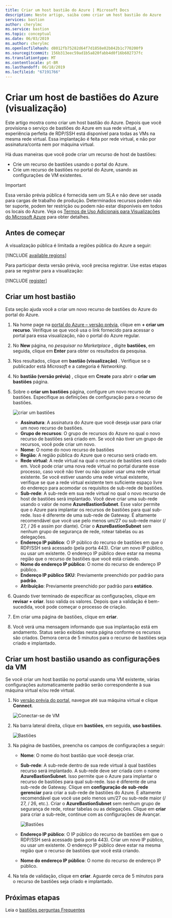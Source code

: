```yaml
---
title: Criar um host bastião do Azure | Microsoft Docs
description: Neste artigo, saiba como criar um host bastião do Azure
services: bastion
author: cherylmc
ms.service: bastion
ms.topic: conceptual
ms.date: 06/03/2019
ms.author: cherylmc
ms.openlocfilehash: d8012fb75282d64f7d1858e02b842b1c770200f9
ms.sourcegitcommit: 156b313eec59ad1b5a820fabb4d0f16b602737fc
ms.translationtype: MT
ms.contentlocale: pt-BR
ms.lasthandoff: 06/18/2019
ms.locfileid: "67191766"
---
```

# <a name="create-an-azure-bastion-host-preview"></a>Criar um host de bastiões do Azure (visualização)

Este artigo mostra como criar um host bastião do Azure. Depois que você provisiona o serviço de bastiões do Azure em sua rede virtual, a experiência perfeita de RDP/SSH está disponível para todas as VMs na mesma rede virtual. Essa implantação é feita por rede virtual, e não por assinatura/conta nem por máquina virtual.

Há duas maneiras que você pode criar um recurso de host de bastiões:

* Crie um recurso de bastiões usando o portal do Azure.
* Crie um recurso de bastiões no portal do Azure, usando as configurações de VM existentes.

> [!IMPORTANT]
> Essa versão prévia pública é fornecida sem um SLA e não deve ser usada para cargas de trabalho de produção. Determinados recursos podem não ter suporte, podem ter restrição ou podem não estar disponíveis em todos os locais do Azure. Veja os [Termos de Uso Adicionais para Visualizações do Microsoft Azure](https://azure.microsoft.com/support/legal/preview-supplemental-terms/) para obter detalhes.
>

## <a name="before-you-begin"></a>Antes de começar

A visualização pública é limitada a regiões pública do Azure a seguir:

[!INCLUDE [available regions](../../includes/bastion-regions-include.md)]

Para participar desta versão prévia, você precisa registrar. Use estas etapas para se registrar para a visualização:

[!INCLUDE [register](../../includes/bastion-preview-register-include.md)]

## <a name="createhost"></a>Criar um host bastião

Esta seção ajuda você a criar um novo recurso de bastiões do Azure do portal do Azure.

1. Na home page na [ portal do Azure – versão prévia](http://aka.ms/BastionHost), clique em **+ criar um recurso**. Verifique se que você usa o link fornecido para acessar o portal para essa visualização, não o portal do Azure regular.

1. No **New** página, no *pesquisar no Marketplace* , digite **bastiões**, em seguida, clique em **Enter** para obter os resultados da pesquisa.

1. Nos resultados, clique em **bastião (visualização)** . Verifique se o publicador está *Microsoft* e a categoria é *Networking*.

1. No **bastião (versão prévia)** , clique em **Create** para abrir o **criar um bastiões** página.

1. Sobre o **criar um bastiões** página, configure um novo recurso de bastiões. Especifique as definições de configuração para o recurso de bastiões.

    ![criar um bastiões](./media/bastion-create-host-portal/settings.png)

    * **Assinatura**: A assinatura do Azure que você deseja usar para criar um novo recurso de bastiões.
    * **Grupo de recursos**: O grupo de recursos do Azure no qual o novo recurso de bastiões será criado em. Se você não tiver um grupo de recursos, você pode criar um novo.
    * **Nome**: O nome do novo recurso de bastiões
    * **Região**: A região pública do Azure que o recurso será criado em.
    * **Rede virtual**: A rede virtual na qual o recurso de bastiões será criado em. Você pode criar uma nova rede virtual no portal durante esse processo, caso você não tiver ou não quiser usar uma rede virtual existente. Se você estiver usando uma rede virtual existente, verifique se que a rede virtual existente tem suficiente espaço livre do endereço para acomodar os requisitos de sub-rede de bastiões.
    * **Sub-rede**: A sub-rede em sua rede virtual no qual o novo recurso de host de bastiões será implantado. Você deve criar uma sub-rede usando o valor de nome **AzureBastionSubnet**. Esse valor permite que o Azure para implantar os recursos de bastiões para qual sub-rede. Isso é diferente de uma sub-rede de Gateway. É altamente recomendável que você use pelo menos um/27 ou sub-rede maior (/ 27, / 26 e assim por diante). Criar o **AzureBastionSubnet** sem nenhum grupo de segurança de rede, rotear tabelas ou as delegações.
    * **Endereço IP público**: O IP público do recurso de bastiões em que o RDP/SSH será acessado (pela porta 443). Criar um novo IP público, ou usar um existente. O endereço IP público deve estar na mesma região que o recurso de bastiões que você está criando.
    * **Nome do endereço IP público**: O nome do recurso de endereço IP público.
    * **Endereço IP público SKU**: Previamente preenchido por padrão para **padrão**.
    * **Atribuição**: Previamente preenchido por padrão para **estático**.

1. Quando tiver terminado de especificar as configurações, clique em **revisar + criar**. Isso valida os valores. Depois que a validação é bem-sucedida, você pode começar o processo de criação.
1. Em criar uma página de bastiões, clique em **criar**.
1. Você verá uma mensagem informando que sua implantação está em andamento. Status serão exibidas nesta página conforme os recursos são criados. Demora cerca de 5 minutos para o recurso de bastiões seja criado e implantado.

## <a name="createvmset"></a>Criar um host bastião usando as configurações da VM

Se você criar um host bastião no portal usando uma VM existente, várias configurações automaticamente padrão serão correspondente à sua máquina virtual e/ou rede virtual.

1. No [versão prévia do portal](https://aka.ms/BastionHost), navegue até sua máquina virtual e clique **Connect**.

    ![Conectar-se de VM](./media/bastion-create-host-portal/vmsettings.png)

1. Na barra lateral direita, clique em **bastiões**, em seguida, **uso bastiões**.

    ![Bastiões](./media/bastion-create-host-portal/vmbastion.png)

1. Na página de bastiões, preencha os campos de configurações a seguir:

    * **Nome**: O nome do host bastião que você deseja criar.
    * **Sub-rede**: A sub-rede dentro de sua rede virtual à qual bastiões recurso será implantado. A sub-rede deve ser criada com o nome **AzureBastionSubnet**. Isso permite que o Azure para implantar o recurso de bastiões para qual sub-rede. Isso é diferente de uma sub-rede de Gateway. Clique em **configuração de sub-rede gerenciar** para criar a sub-rede de bastiões do Azure. É altamente recomendável que você use pelo menos um/27 ou sub-rede maior (/ 27, / 26, etc.). Criar o **AzureBastionSubnet** sem nenhum grupo de segurança de rede, rotear tabelas ou as delegações. Clique em **criar** para criar a sub-rede, continue com as configurações de Avançar.

      ![Bastiões](./media/bastion-create-host-portal/subnet.png)
      
    * **Endereço IP público**: O IP público do recurso de bastiões em que o RDP/SSH será acessado (pela porta 443). Criar um novo IP público, ou usar um existente. O endereço IP público deve estar na mesma região que o recurso de bastiões que você está criando.
    * **Nome do endereço IP público**: O nome do recurso de endereço IP público.
1. Na tela de validação, clique em **criar**. Aguarde cerca de 5 minutos para o recurso de bastiões seja criado e implantado.

## <a name="next-steps"></a>Próximas etapas

Leia o [bastiões perguntas Frequentes](bastion-faq.md)